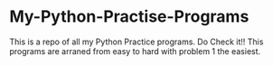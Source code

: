 # My-Python-Practise-Programs

This is a repo of all my Python Practice programs. Do Check it!!
This programs are arraned from easy to hard with problem 1 the easiest.
